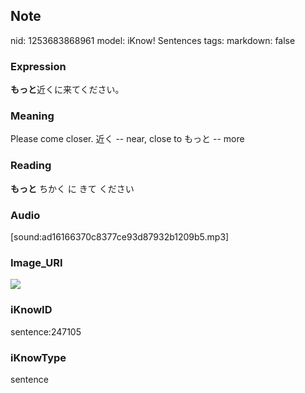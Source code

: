 ## Note
nid: 1253683868961
model: iKnow! Sentences
tags: 
markdown: false

### Expression
<b>もっと</b>近くに来てください。

### Meaning
Please come closer.
近く -- near, close to
もっと -- more

### Reading
<b>もっと</b> ちかく に きて ください

### Audio
[sound:ad16166370c8377ce93d87932b1209b5.mp3]

### Image_URI
<img src="2e905c154487e2d081b585dc218981be.jpg">

### iKnowID
sentence:247105

### iKnowType
sentence
